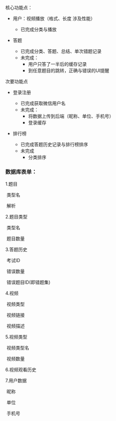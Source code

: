 核心功能点：

* 用户：视频播放（格式、长度 涉及性能）
  * 已完成分类与播放

* 答题
  * 已完成分类、答题、总结、单次错题记录
  * 未完成：
    * 用户只答了一半后的缓存记录
    * 到任意题目的跳转，正确与错误的UI提醒


次要功能点

* 登录注册
  * 已完成获取微信用户名
  * 未完成：
    * 将数据上传到后端（昵称、单位、手机号）
    * 登录缓存

* 排行榜
  * 已完成答题历史记录与排行榜排序
  * 未完成
    * 分类排序



### 数据库表单：

1.题目

​     类型名

​     解析

2.题目类型

​     类型名

​     题目数量

3.答题历史

​	考试ID

​	错误数量

​	错误题目ID(即错题集)



4.视频

​	视频类型

​	视频链接

​	视频描述

5.视频类型

​	视频类型名

​	视频数量

 6.视频观看历史



 7.用户数据

​	昵称

​	单位

​	手机号